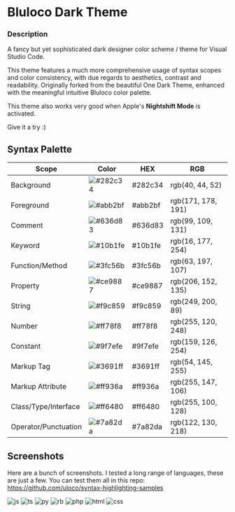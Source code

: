 # Bluloco Dark Theme

### Description

A fancy but yet sophisticated dark designer color scheme / theme for
Visual Studio Code.

This theme features a much more comprehensive usage of syntax scopes and color
consistency, with due regards to aesthetics, contrast and readability.
Originally forked from the beautiful One Dark Theme, enhanced with the
meaningful intuitive Bluloco color palette.

This theme also works very good when Apple's **Nightshift Mode** is activated.

Give it a try :)

## Syntax Palette

| Scope                | Color                                              | HEX     | RGB                |
| -------------------- | -------------------------------------------------- | ------- | ------------------ |
| Background           | ![#282c34](https://placehold.it/35/282c34/?text=+) | #282c34 | rgb(40, 44, 52)    |
| Foreground           | ![#abb2bf](https://placehold.it/35/abb2bf/?text=+) | #abb2bf | rgb(171, 178, 191) |
| Comment              | ![#636d83](https://placehold.it/35/636d83/?text=+) | #636d83 | rgb(99, 109, 131)  |
| Keyword              | ![#10b1fe](https://placehold.it/35/10b1fe/?text=+) | #10b1fe | rgb(16, 177, 254)  |
| Function/Method      | ![#3fc56b](https://placehold.it/35/3fc56b/?text=+) | #3fc56b | rgb(63, 197, 107)  |
| Property             | ![#ce9887](https://placehold.it/35/ce9887/?text=+) | #ce9887 | rgb(206, 152, 135) |
| String               | ![#f9c859](https://placehold.it/35/f9c859/?text=+) | #f9c859 | rgb(249, 200, 89)  |
| Number               | ![#ff78f8](https://placehold.it/35/ff78f8/?text=+) | #ff78f8 | rgb(255, 120, 248) |
| Constant             | ![#9f7efe](https://placehold.it/35/9f7efe/?text=+) | #9f7efe | rgb(159, 126, 254) |
| Markup Tag           | ![#3691ff](https://placehold.it/35/3691ff/?text=+) | #3691ff | rgb(54, 145, 255)  |
| Markup Attribute     | ![#ff936a](https://placehold.it/35/ff936a/?text=+) | #ff936a | rgb(255, 147, 106) |
| Class/Type/Interface | ![#ff6480](https://placehold.it/35/ff6480/?text=+) | #ff6480 | rgb(255, 100, 128) |
| Operator/Punctuation | ![#7a82da](https://placehold.it/35/7a82da/?text=+) | #7a82da | rgb(122, 130, 218) |

## Screenshots

Here are a bunch of screenshots. I tested a long range of languages, these are just a few.
You can test them all in this repo:
https://github.com/uloco/syntax-highlighting-samples

![js](screenshots/js.png)
![ts](screenshots/ts.png)
![py](screenshots/py.png)
![rb](screenshots/rb.png)
![php](screenshots/php.png)
![html](screenshots/html.png)
![css](screenshots/css.png)

